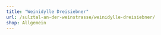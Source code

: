 ```yaml
---
title: "Weinidylle Dreisiebner"
url: /sulztal-an-der-weinstrasse/weinidylle-dreisiebner/
shop: Allgemein
---
```


